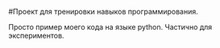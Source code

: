
#Проект для тренировки навыков программирования.

Просто пример моего кода на языке python. Частично для экспериментов.
